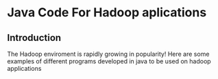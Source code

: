 # Java Code For Hadoop aplications 
## Introduction
The Hadoop enviroment  is rapidly growing in popularity! 
Here are some examples of different programs developed in java to be used on hadoop applications
